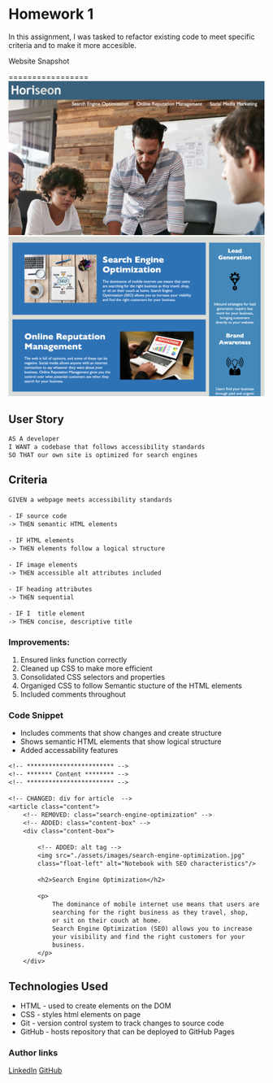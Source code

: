 # Homework 1
In this assignment, I was tasked to refactor existing code to meet specific criteria and to make it more accesible.

Website Snapshot

=================
![Image](Horiseon1.png)
![Image](Horiseon2.png)

## User Story
```
AS A developer
I WANT a codebase that follows accessibility standards
SO THAT our own site is optimized for search engines
```
## Criteria

```
GIVEN a webpage meets accessibility standards

- IF source code
-> THEN semantic HTML elements

- IF HTML elements
-> THEN elements follow a logical structure 

- IF image elements
-> THEN accessible alt attributes included

- IF heading attributes
-> THEN sequential 

- IF I  title element
-> THEN concise, descriptive title
```

### Improvements:
1. Ensured links function correctly
2. Cleaned up CSS to make more efficient
3. Consolidated CSS selectors and properties
4. Organiged CSS to follow Semantic stucture of the HTML elements
5. Included comments throughout

### Code Snippet 
- Includes comments that show changes and create structure
- Shows semantic HTML elements that show logical structure
- Added accessability features

```
<!-- ************************ -->
<!-- ******* Content ******** -->
<!-- ************************ -->

<!-- CHANGED: div for article  -->
<article class="content">
    <!-- REMOVED: class="search-engine-optimization" -->
    <!-- ADDED: class="content-box" -->
    <div class="content-box">

        <!-- ADDED: alt tag -->
        <img src="./assets/images/search-engine-optimization.jpg" 
        class="float-left" alt="Notebook with SEO characteristics"/>

        <h2>Search Engine Optimization</h2>

        <p>
            The dominance of mobile internet use means that users are 
            searching for the right business as they travel, shop, 
            or sit on their couch at home. 
            Search Engine Optimization (SEO) allows you to increase 
            your visibility and find the right customers for your 
            business.
        </p>
    </div>

```

 ## Technologies Used
- HTML - used to create elements on the DOM
- CSS - styles html elements on page
- Git - version control system to track changes to source code
- GitHub - hosts repository that can be deployed to GitHub Pages

### Author links
[LinkedIn](https://www.linkedin.com/in/nadine-bundschuh-731233b9)
[GitHub](https://github.com/nadineb1160)

